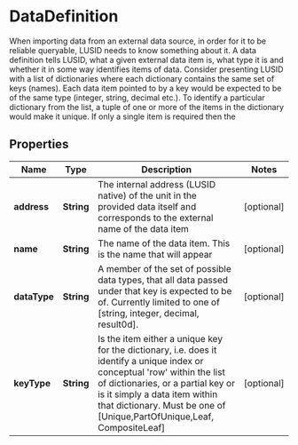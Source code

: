 

# DataDefinition

When importing data from an external data source, in order for it to be reliable queryable, LUSID needs to know something about it.  A data definition tells LUSID, what a given external data item is, what type it is and whether it in some way identifies items of data.  Consider presenting LUSID with a list of dictionaries where each dictionary contains the same set of keys (names). Each data item pointed to by  a key would be expected to be of the same type (integer, string, decimal etc.). To identify a particular dictionary from the list, a tuple of  one or more of the items in the dictionary would make it unique. If only a single item is required then the

## Properties

Name | Type | Description | Notes
------------ | ------------- | ------------- | -------------
**address** | **String** | The internal address (LUSID native) of the unit in the provided data itself and corresponds to the external name of the data item |  [optional]
**name** | **String** | The name of the data item. This is the name that will appear |  [optional]
**dataType** | **String** | A member of the set of possible data types, that all data passed under that key is expected to be of.  Currently limited to one of [string, integer, decimal, result0d]. |  [optional]
**keyType** | **String** | Is the item either a unique key for the dictionary, i.e. does it identify a unique index or conceptual &#39;row&#39; within the list of dictionaries,  or a partial key or is it simply a data item within that dictionary. Must be one of [Unique,PartOfUnique,Leaf, CompositeLeaf] |  [optional]



